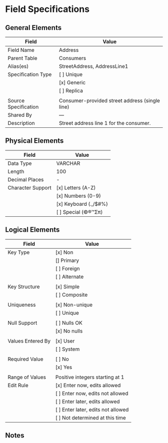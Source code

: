 # Field Specifications

## General Elements

| Field                 | Value                             |
|-----------------------|-----------------------------------|
| Field Name            | Address                        |
| Parent Table          | Consumers                         |
| Alias(es)             | StreetAddress, AddressLine1                             |
| Specification Type    | [ ] Unique                        |
|                       | [x] Generic                       |
|                       | [ ] Replica                       |
|                       |                                   |
| Source Specification  | Consumer-provided street address (single line) |
| Shared By             | —                                  |
| Description           | Street address line 1 for the consumer.  |


## Physical Elements

| Field                 | Value                             |
|-----------------------|-----------------------------------|
| Data Type             | VARCHAR                           |
| Length                | 100                               |
| Decimal Places        | -                                 |
| Character Support     | [x] Letters (A-Z)                 |
|                       | [x] Numbers (0-9)                 |
|                       | [x] Keyboard (.,/$#%)             |
|                       | [ ] Special (©®™Σπ)               |


## Logical Elements

| Field                 | Value                             |
|-----------------------|-----------------------------------|
| Key Type              | [x] Non                           |
|                       | [] Primary                       |   
|                       | [ ] Foreign                       |
|                       | [ ] Alternate                     |
|                       |                                   |
| Key Structure         | [x] Simple                        |
|                       | [ ] Composite                     |
|                       |                                   |
| Uniqueness            | [x] Non-unique                    |
|                       | [ ] Unique                        |
|                       |                                   |
| Null Support          | [ ] Nulls OK                      |
|                       | [x] No nulls                      |
|                       |                                   |
| Values Entered By     | [x] User                          |
|                       | [ ] System                        |
|                       |                                   |
| Required Value        | [ ] No                            |
|                       | [x] Yes                           |
|                       |                                   |
| Range of Values       | Positive integers starting at 1         |
| Edit Rule             | [x] Enter now, edits allowed      |
|                       | [ ] Enter now, edits not allowed  |
|                       | [ ] Enter later, edits allowed    |
|                       | [ ] Enter later, edits not allowed|
|                       | [ ] Not determined at this time   |

## Notes
